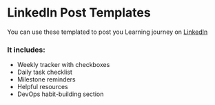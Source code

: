 # LinkedIn Post Templates

You can use these templated to post you Learning journey on [LinkedIn](https://linkedin.com)

### It includes:
- Weekly tracker with checkboxes
- Daily task checklist
- Milestone reminders
- Helpful resources
- DevOps habit-building section

